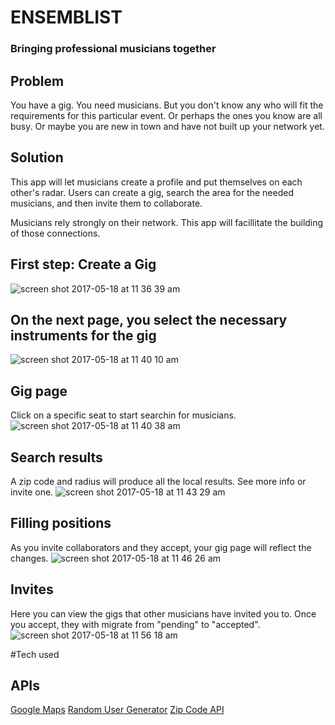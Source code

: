 # ENSEMBLIST
### Bringing professional musicians together

## Problem
You have a gig. You need musicians. But you don't know any who will fit the requirements for this particular event. Or perhaps the ones you know are all busy. Or maybe you are new in town and have not built up your network yet.

## Solution
This app will let musicians create a profile and put themselves on each other's radar. Users can create a gig, search the area for the needed musicians, and then invite them to collaborate.

Musicians rely strongly on their network. This app will facillitate the building of those connections.


## First step: Create a Gig
![screen shot 2017-05-18 at 11 36 39 am](https://cloud.githubusercontent.com/assets/23462252/26214507/3c39b46c-3bc2-11e7-909b-19d5a2638df1.png)
## On the next page, you select the necessary instruments for the gig
![screen shot 2017-05-18 at 11 40 10 am](https://cloud.githubusercontent.com/assets/23462252/26214511/3e84aa9c-3bc2-11e7-9769-8aeef4b1d1eb.png)
## Gig page
Click on a specific seat to start searchin for musicians.
![screen shot 2017-05-18 at 11 40 38 am](https://cloud.githubusercontent.com/assets/23462252/26214515/412266c2-3bc2-11e7-80c4-4d3b8cf3b073.png)
## Search results
A zip code and radius will produce all the local results. See more info or invite one.
![screen shot 2017-05-18 at 11 43 29 am](https://cloud.githubusercontent.com/assets/23462252/26214517/4335d688-3bc2-11e7-9540-22fc16c8632c.png)
## Filling positions
As you invite collaborators and they accept, your gig page will reflect the changes.
![screen shot 2017-05-18 at 11 46 26 am](https://cloud.githubusercontent.com/assets/23462252/26214518/44b24794-3bc2-11e7-8b45-a91602b5dd99.png)
## Invites
Here you can view the gigs that other musicians have invited you to. Once you accept, they with migrate from "pending" to "accepted".
![screen shot 2017-05-18 at 11 56 18 am](https://cloud.githubusercontent.com/assets/23462252/26214520/465eb834-3bc2-11e7-826c-f0c59315720a.png)

#Tech used

## APIs
[Google Maps](https://developers.google.com/maps/documentation/javascript/importing_data)
[Random User Generator](https://randomuser.me/documentation)
[Zip Code API](https://www.zipcodeapi.com/API)
